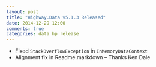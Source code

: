 ```yaml
---
layout: post
title: "Highway.Data v5.1.3 Released"
date: 2014-12-29 12:00
comments: true
categories: data hp release
---
```


* Fixed `StackOverflowException` in `InMemoryDataContext`
* Alignment fix in Readme.markdown – Thanks Ken Dale
